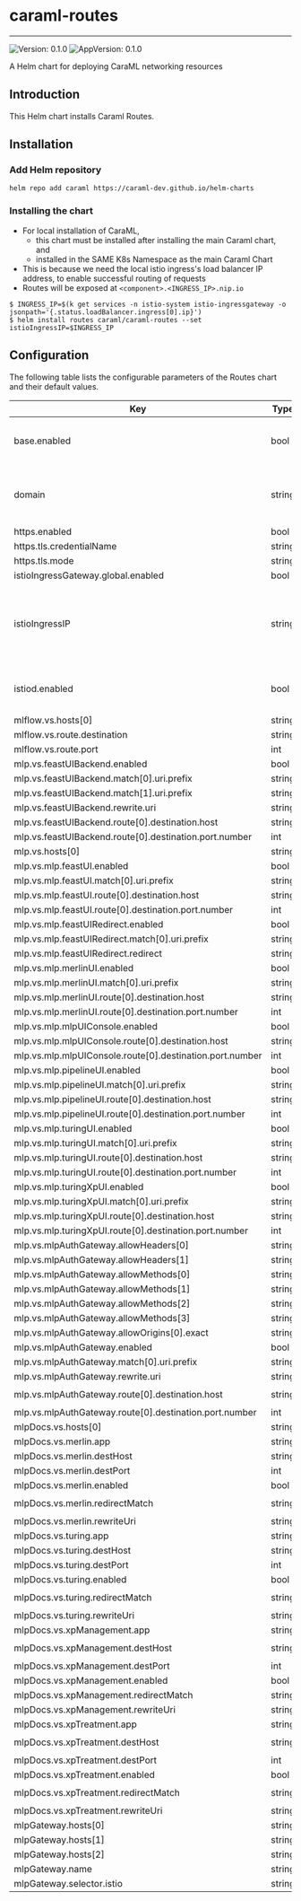 # caraml-routes

---
![Version: 0.1.0](https://img.shields.io/badge/Version-0.1.0-informational?style=flat-square)
![AppVersion: 0.1.0](https://img.shields.io/badge/AppVersion-0.1.0-informational?style=flat-square)

A Helm chart for deploying CaraML networking resources

## Introduction

This Helm chart installs Caraml Routes.

## Installation

### Add Helm repository

```shell
helm repo add caraml https://caraml-dev.github.io/helm-charts
```

### Installing the chart
* For local installation of CaraML,
  * this chart must be installed after installing the main Caraml chart, and
  * installed in the SAME K8s Namespace as the main Caraml Chart
* This is because we need the local istio ingress's load balancer IP address, to enable successful routing of requests
* Routes will be exposed at `<component>.<INGRESS_IP>.nip.io`

```shell
$ INGRESS_IP=$(k get services -n istio-system istio-ingressgateway -o jsonpath='{.status.loadBalancer.ingress[0].ip}')
$ helm install routes caraml/caraml-routes --set istioIngressIP=$INGRESS_IP
```

## Configuration

The following table lists the configurable parameters of the Routes chart and their default values.

| Key | Type | Default | Description |
|-----|------|---------|-------------|
| base.enabled | bool | `false` | Set to false if there is an existing istio deployment |
| domain | string | `"ai.golabs.io"` | Domain used to configure gateway and virtual service |
| https.enabled | bool | `false` |  |
| https.tls.credentialName | string | `"mlp-tls-cert"` |  |
| https.tls.mode | string | `"SIMPLE"` |  |
| istioIngressGateway.global.enabled | bool | `false` |  |
| istioIngressIP | string | `""` | istioIngressIP takes precedence over domain. Used for local deployment |
| istiod.enabled | bool | `false` | Set to false if there is an existing istio deployment |
| mlflow.vs.hosts[0] | string | `"mlflow"` |  |
| mlflow.vs.route.destination | string | `"merlin-mlflow"` |  |
| mlflow.vs.route.port | int | `80` |  |
| mlp.vs.feastUIBackend.enabled | bool | `false` |  |
| mlp.vs.feastUIBackend.match[0].uri.prefix | string | `"/feast/api/"` |  |
| mlp.vs.feastUIBackend.match[1].uri.prefix | string | `"/feast/api"` |  |
| mlp.vs.feastUIBackend.rewrite.uri | string | `"/api/"` |  |
| mlp.vs.feastUIBackend.route[0].destination.host | string | `"feast-ui"` |  |
| mlp.vs.feastUIBackend.route[0].destination.port.number | int | `8080` |  |
| mlp.vs.hosts[0] | string | `"console"` |  |
| mlp.vs.mlp.feastUI.enabled | bool | `false` |  |
| mlp.vs.mlp.feastUI.match[0].uri.prefix | string | `"/feast/"` |  |
| mlp.vs.mlp.feastUI.route[0].destination.host | string | `"feast-ui"` |  |
| mlp.vs.mlp.feastUI.route[0].destination.port.number | int | `8080` |  |
| mlp.vs.mlp.feastUIRedirect.enabled | bool | `false` |  |
| mlp.vs.mlp.feastUIRedirect.match[0].uri.prefix | string | `"/feast"` |  |
| mlp.vs.mlp.feastUIRedirect.redirect | string | `"/feast/"` |  |
| mlp.vs.mlp.merlinUI.enabled | bool | `true` |  |
| mlp.vs.mlp.merlinUI.match[0].uri.prefix | string | `"/merlin"` |  |
| mlp.vs.mlp.merlinUI.route[0].destination.host | string | `"merlin"` |  |
| mlp.vs.mlp.merlinUI.route[0].destination.port.number | int | `8080` |  |
| mlp.vs.mlp.mlpUIConsole.enabled | bool | `true` |  |
| mlp.vs.mlp.mlpUIConsole.route[0].destination.host | string | `"mlp"` |  |
| mlp.vs.mlp.mlpUIConsole.route[0].destination.port.number | int | `8080` |  |
| mlp.vs.mlp.pipelineUI.enabled | bool | `false` |  |
| mlp.vs.mlp.pipelineUI.match[0].uri.prefix | string | `"/pipeline"` |  |
| mlp.vs.mlp.pipelineUI.route[0].destination.host | string | `"pipeline-ui"` |  |
| mlp.vs.mlp.pipelineUI.route[0].destination.port.number | int | `8080` |  |
| mlp.vs.mlp.turingUI.enabled | bool | `false` |  |
| mlp.vs.mlp.turingUI.match[0].uri.prefix | string | `"/turing"` |  |
| mlp.vs.mlp.turingUI.route[0].destination.host | string | `"turing"` |  |
| mlp.vs.mlp.turingUI.route[0].destination.port.number | int | `8080` |  |
| mlp.vs.mlp.turingXpUI.enabled | bool | `false` |  |
| mlp.vs.mlp.turingXpUI.match[0].uri.prefix | string | `"/xp"` |  |
| mlp.vs.mlp.turingXpUI.route[0].destination.host | string | `"xp-management"` |  |
| mlp.vs.mlp.turingXpUI.route[0].destination.port.number | int | `8080` |  |
| mlp.vs.mlpAuthGateway.allowHeaders[0] | string | `"Authorization"` |  |
| mlp.vs.mlpAuthGateway.allowHeaders[1] | string | `"Content-Type"` |  |
| mlp.vs.mlpAuthGateway.allowMethods[0] | string | `"POST"` |  |
| mlp.vs.mlpAuthGateway.allowMethods[1] | string | `"GET"` |  |
| mlp.vs.mlpAuthGateway.allowMethods[2] | string | `"PUT"` |  |
| mlp.vs.mlpAuthGateway.allowMethods[3] | string | `"DELETE"` |  |
| mlp.vs.mlpAuthGateway.allowOrigins[0].exact | string | `"*"` |  |
| mlp.vs.mlpAuthGateway.enabled | bool | `true` |  |
| mlp.vs.mlpAuthGateway.match[0].uri.prefix | string | `"/api/"` |  |
| mlp.vs.mlpAuthGateway.rewrite.uri | string | `"/"` |  |
| mlp.vs.mlpAuthGateway.route[0].destination.host | string | `"mlp-authentication"` |  |
| mlp.vs.mlpAuthGateway.route[0].destination.port.number | int | `8080` |  |
| mlpDocs.vs.hosts[0] | string | `"docs"` |  |
| mlpDocs.vs.merlin.app | string | `"merlin"` |  |
| mlpDocs.vs.merlin.destHost | string | `"merlin-swagger"` |  |
| mlpDocs.vs.merlin.destPort | int | `8080` |  |
| mlpDocs.vs.merlin.enabled | bool | `true` |  |
| mlpDocs.vs.merlin.redirectMatch | string | `"/merlin/rest-api"` |  |
| mlpDocs.vs.merlin.rewriteUri | string | `"/"` |  |
| mlpDocs.vs.turing.app | string | `"turing"` |  |
| mlpDocs.vs.turing.destHost | string | `"turing"` |  |
| mlpDocs.vs.turing.destPort | int | `8080` |  |
| mlpDocs.vs.turing.enabled | bool | `false` |  |
| mlpDocs.vs.turing.redirectMatch | string | `"/turing/rest-api"` |  |
| mlpDocs.vs.turing.rewriteUri | string | `"/api-docs"` |  |
| mlpDocs.vs.xpManagement.app | string | `"xp-management"` |  |
| mlpDocs.vs.xpManagement.destHost | string | `"xp-management-swagger"` |  |
| mlpDocs.vs.xpManagement.destPort | int | `8080` |  |
| mlpDocs.vs.xpManagement.enabled | bool | `false` |  |
| mlpDocs.vs.xpManagement.redirectMatch | string | `"/xp/rest-api"` |  |
| mlpDocs.vs.xpManagement.rewriteUri | string | `"/"` |  |
| mlpDocs.vs.xpTreatment.app | string | `"xp-treatment"` |  |
| mlpDocs.vs.xpTreatment.destHost | string | `"xp-treatment-swagger"` |  |
| mlpDocs.vs.xpTreatment.destPort | int | `8080` |  |
| mlpDocs.vs.xpTreatment.enabled | bool | `false` |  |
| mlpDocs.vs.xpTreatment.redirectMatch | string | `"/xp/treatment-api"` |  |
| mlpDocs.vs.xpTreatment.rewriteUri | string | `"/"` |  |
| mlpGateway.hosts[0] | string | `"console"` |  |
| mlpGateway.hosts[1] | string | `"docs"` |  |
| mlpGateway.hosts[2] | string | `"mlflow"` |  |
| mlpGateway.name | string | `"mlp-gateway"` |  |
| mlpGateway.selector.istio | string | `"ingressgateway"` |  |

